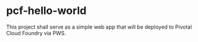 # pcf-hello-world

This project shall serve as a simple web app that will be deployed to Pivotal Cloud Foundry via PWS. 
